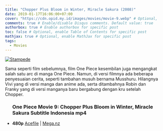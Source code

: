 ```yaml
---
title: "Chopper Plus Bloom in Winter, Miracle Sakura (2008)"
date: 2019-01-17T16:06:00+07:00
cover: "https://cdn.opid.my.id/images/movies/movie-9.webp" # Optional, cover
comments: true # Enable/disable Disqus comments. Default value: true
authorbox: true # Enable authorbox for specific post
toc: false # Optional, enable Table of Contents for specific post
mathjax: true # Optional, enable MathJax for specific post
tags:
  - Movies
---
```

[![Stampede](https://cdn.opid.my.id/images/movies/movie-9.webp)](https://cdn.opid.my.id/images/movies/movie-9.webp)

Sama seperti film sebelumnya, film One Piece kesembilan juga mengangkat salah satu arc di manga One Piece. Namun, di versi filmnya ada beberapa penyesuaian cerita, seperti tambahan musuh bernama Musshuru. Hilangnya Vivi yang di versi manga dan anime ada, serta ditambahnya Robin dan Franky yang di versi manganya baru bergabung dengan kru setelah Chopper.


<div class="dl">
<ul>
<h3>
One Piece Movie 9: Chopper Plus Bloom in Winter, Miracle Sakura Subtitle Indonesia mp4</h3>
<li><b>480p</b>
<a href="https://opid.page.link/T7se7NFpeZrtae5A6" rel="nofollow" target="_blank" title="One Piece Movie 9: Chopper Plus Bloom in Winter, Miracle Sakura Subtitle Indonesia mp4">Acefile</a> | <a href="https://opid.page.link/9RUWFvaaHnnsK2Se8" rel="nofollow" target="_blank" title="One Piece Movie 9: Chopper Plus Bloom in Winter, Miracle Sakura Subtitle Indonesia mp4">Mega.nz</a>
</li>
</li>
</ul>
</div>